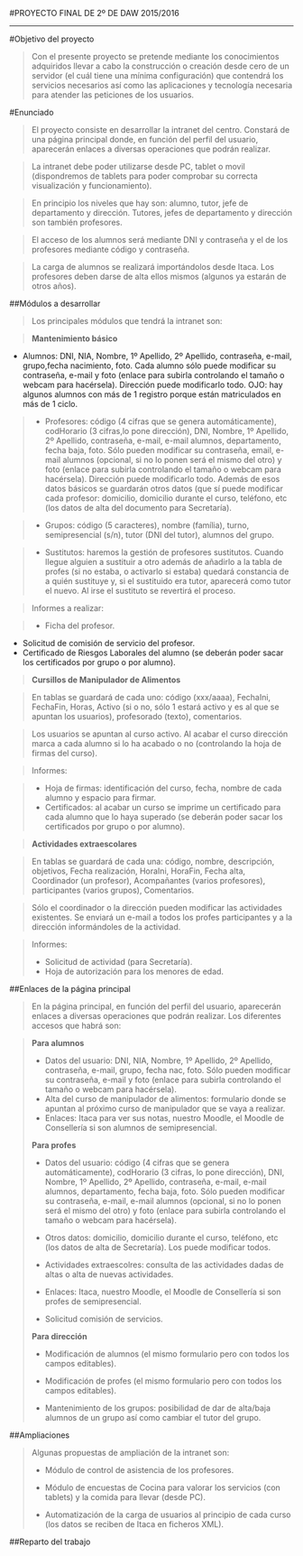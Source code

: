 #PROYECTO FINAL DE 2º DE DAW 2015/2016
- - -
#Objetivo del proyecto
> Con el presente proyecto se pretende mediante los conocimientos adquiridos llevar a cabo la construcción o creación desde cero de un servidor (el cuál tiene una mínima configuración) que contendrá los servicios necesarios así como las aplicaciones y tecnología necesaria para atender las peticiones de los usuarios.  

#Enunciado

> El proyecto consiste en desarrollar la intranet del centro. Constará de una página principal donde, en función del perfil del usuario, aparecerán enlaces a diversas operaciones que podrán realizar.  

> La intranet debe poder utilizarse desde PC, tablet o movil (dispondremos de tablets para poder comprobar su correcta visualización y funcionamiento).

> En principio los niveles que hay son: alumno, tutor, jefe de departamento y dirección. Tutores, jefes de departamento y dirección son también profesores.

> El acceso de los alumnos será mediante DNI y contraseña y el de los profesores mediante código y contraseña.

> La carga de alumnos se realizará importándolos desde Itaca. Los profesores deben darse de alta ellos mismos (algunos ya estarán de otros años).

##Módulos a desarrollar

> Los principales módulos que tendrá la intranet son:


> **Mantenimiento básico**  
+ Alumnos: DNI, NIA, Nombre, 1º Apellido, 2º Apellido, contraseña, e-mail, grupo,fecha nacimiento, foto. Cada alumno sólo puede modificar su contraseña, e-mail y foto (enlace para subirla controlando el tamaño o webcam para hacérsela). Dirección puede modificarlo todo. OJO: hay algunos alumnos con más de 1 registro porque están matriculados en más de 1 ciclo.
  
>+ Profesores: código (4 cifras que se genera automáticamente), codHorario (3 cifras,lo pone dirección), DNI, Nombre, 1º Apellido, 2º Apellido, contraseña, e-mail, e-mail alumnos, departamento, fecha baja, foto. Sólo pueden modificar su contraseña, email, e-mail alumnos (opcional, si no lo ponen será el mismo del otro) y foto (enlace para subirla controlando el tamaño o webcam para hacérsela). Dirección puede modificarlo todo. Además de esos datos básicos se guardarán otros datos (que sí puede modificar cada profesor: domicilio, domicilio durante el curso, teléfono, etc (los datos de alta del documento para Secretaría).

>+ Grupos: código (5 caracteres), nombre (família), turno, semipresencial (s/n), tutor (DNI del tutor), alumnos del grupo.

>+ Sustitutos: haremos la gestión de profesores sustitutos. Cuando llegue alguien a sustituir a otro además de añadirlo a la tabla de profes (si no estaba, o activarlo si estaba) quedará constancia de a quién sustituye y, si el sustituido era tutor, aparecerá como tutor el nuevo. Al irse el sustituto se revertirá el proceso.

>Informes a realizar:

>+ Ficha del profesor.
+ Solicitud de comisión de servicio del profesor.
+ Certificado de Riesgos Laborales del alumno (se deberán poder sacar los certificados por grupo o por alumno).  

>**Cursillos de Manipulador de Alimentos**  

>En tablas se guardará de cada uno: código (xxx/aaaa), FechaIni, FechaFin, Horas, Activo (si o no, sólo 1 estará activo y es al que se apuntan los usuarios), profesorado (texto), comentarios.

>Los usuarios se apuntan al curso activo. Al acabar el curso dirección marca a cada alumno si lo ha acabado o no (controlando la hoja de firmas del curso).

>Informes:

>+ Hoja de firmas: identificación del curso, fecha, nombre de cada alumno y espacio para firmar.
>+ Certificados: al acabar un curso se imprime un certificado para cada alumno que lo haya superado (se deberán poder sacar los certificados por grupo o por alumno).

>**Actividades extraescolares**

>En tablas se  guardará de cada una: código, nombre, descripción, objetivos, Fecha realización, HoraIni, HoraFin, Fecha alta, Coordinador (un profesor), Acompañantes (varios profesores), participantes (varios grupos), Comentarios.

>Sólo el coordinador o la dirección pueden modificar las actividades existentes. Se enviará un e-mail a todos los profes participantes y a la dirección informándoles de la actividad.

>Informes:
>+ Solicitud de actividad (para Secretaría).
>+ Hoja de autorización para los menores de edad.

##Enlaces de la página principal
> En la página principal, en función del perfil del usuario, aparecerán enlaces a diversas operaciones que podrán realizar. Los diferentes accesos que habrá son:

>**Para alumnos**
>+ Datos del usuario: DNI, NIA, Nombre, 1º Apellido, 2º Apellido, contraseña, e-mail,
grupo, fecha nac, foto. Sólo pueden modificar su contraseña, e-mail y foto (enlace para subirla controlando el tamaño o webcam para hacérsela).
>+ Alta del curso de manipulador de alimentos: formulario donde se apuntan al próximo curso de manipulador que se vaya a realizar.
>+ Enlaces: Itaca para ver sus notas, nuestro Moodle, el Moodle de Consellería si son alumnos de semipresencial.  
>    
>    
>  
>**Para profes**
>
>+ Datos del usuario: código (4 cifras que se genera automáticamente), codHorario (3
cifras, lo pone dirección), DNI, Nombre, 1º Apellido, 2º Apellido, contraseña, e-mail,
e-mail alumnos, departamento, fecha baja, foto. Sólo pueden modificar su contraseña, e-mail, e-mail alumnos (opcional, si no lo ponen será el mismo del otro) y foto (enlace para subirla controlando el tamaño o webcam para hacérsela).
>
>+ Otros datos: domicilio, domicilio durante el curso, teléfono, etc (los datos de alta de Secretaría). Los puede modificar todos.
> 
>+ Actividades extraescolres: consulta de las actividades dadas de altas o alta de nuevas actividades.
>
>+ Enlaces: Itaca, nuestro Moodle, el Moodle de Consellería si son profes de semipresencial.
>
>+ Solicitud comisión de servicios.
>
>**Para dirección**
>
>+ Modificación de alumnos (el mismo formulario pero con todos los campos editables).
>
>+ Modificación de profes (el mismo formulario pero con todos los campos editables).
>
>+ Mantenimiento de los grupos: posibilidad de dar de alta/baja alumnos de un grupo así como cambiar el tutor del grupo.  

##Ampliaciones  
>Algunas propuestas de ampliación de la intranet son:
>+ Módulo de control de asistencia de los profesores.
>
>+ Módulo de encuestas de Cocina para valorar los servicios (con tablets) y la comida para llevar (desde PC).
>
>+ Automatización de la carga de usuarios al principio de cada curso (los datos se reciben de Itaca en ficheros XML).

##Reparto del trabajo

